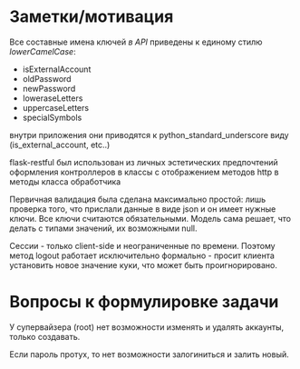 # Заметки/мотивация

Все составные имена ключей _в API_ приведены к единому стилю _lowerCamelCase_:
* isExternalAccount
* oldPassword
* newPassword
* loweraseLetters
* uppercaseLetters
* specialSymbols

внутри приложения они приводятся к python_standard_underscore виду (is_external_account, etc..) 

flask-restful был использован из личных эстетических предпочтений оформления контроллеров в классы 
c отображением методов http в методы класса обработчика

Первичная валидация была сделана максимально простой:
лишь проверка того, что прислали данные в виде json и он имеет нужные ключи.
Все ключи считаются обязательными. Модель сама решает, что делать с типами значений, их возможными null.

Сессии - только client-side и неограниченные по времени.
Поэтому метод logout работает исключительно формально - просит клиента установить новое значение
куки, что может быть проигнорировано.

# Вопросы к формулировке задачи
У супервайзера (root) нет возможности изменять и удалять аккаунты, только создавать.

Если пароль протух, то нет возможности залогиниться и залить новый.
